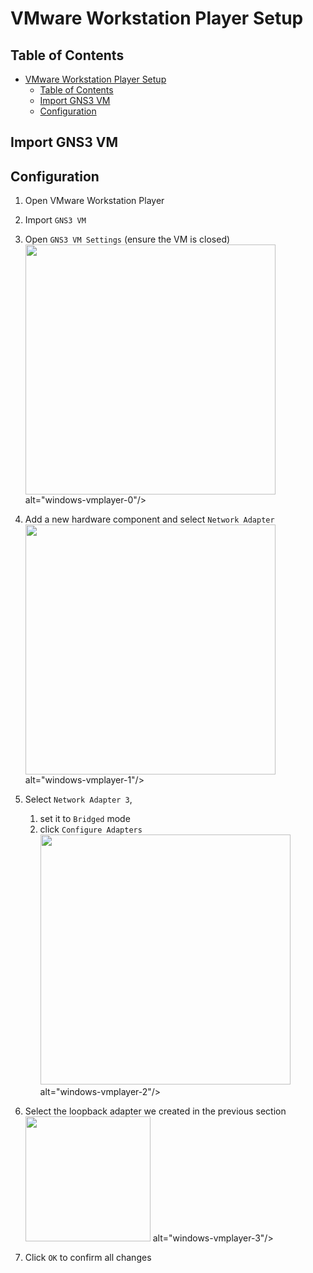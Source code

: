 # VMware Workstation Player Setup

## Table of Contents
- [VMware Workstation Player Setup](#vmware-workstation-player-setup)
  - [Table of Contents](#table-of-contents)
  - [Import GNS3 VM](#import-gns3-vm)
  - [Configuration](#configuration)



## Import GNS3 VM

## Configuration
1. Open VMware Workstation Player
2. Import `GNS3 VM`
3. Open `GNS3 VM Settings` (ensure the VM is closed)
<br><img src="https://i.postimg.cc/dQpz2kr2/windows-vmplayer-0.png" height="400"> alt="windows-vmplayer-0"/><br>


4. Add a new hardware component and select `Network Adapter`
<br><img src="https://i.postimg.cc/SN9HDSfw/windows-vmplayer-1.png" height="400"> alt="windows-vmplayer-1"/><br>


5. Select `Network Adapter 3`, 
   1. set it to `Bridged` mode
   2. click `Configure Adapters`
<br><img src="https://i.postimg.cc/T3XFszkh/windows-vmplayer-2.png" height="400"> alt="windows-vmplayer-2"/><br>


6. Select the loopback adapter we created in the previous section
<br><img src="https://i.postimg.cc/pLY4Ms7C/windows-vmplayer-3.png" height="200"> alt="windows-vmplayer-3"/><br>


7. Click `OK` to confirm all changes




